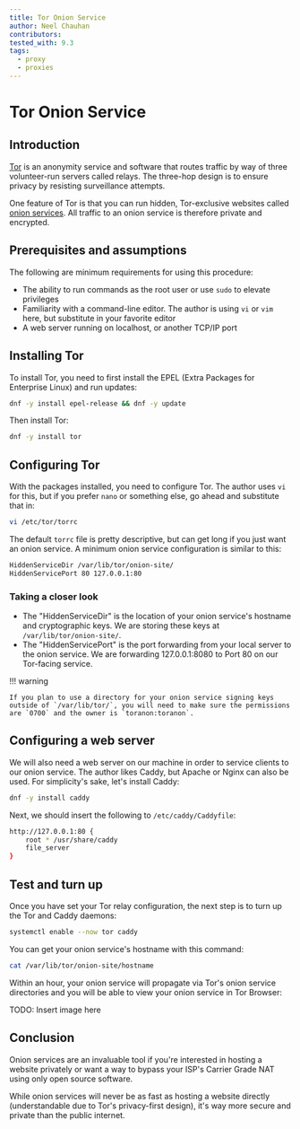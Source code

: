 ```yaml
---
title: Tor Onion Service
author: Neel Chauhan
contributors:
tested_with: 9.3
tags:
  - proxy
  - proxies
---
```


# Tor Onion Service

## Introduction

[Tor](https://www.torproject.org/) is an anonymity service and software that routes traffic by way of three volunteer-run servers called relays. The three-hop design is to ensure privacy by resisting surveillance attempts.

One feature of Tor is that you can run hidden, Tor-exclusive websites called
[onion services](https://community.torproject.org/onion-services/). All traffic
to an onion service is therefore private and encrypted.

## Prerequisites and assumptions

The following are minimum requirements for using this procedure:

* The ability to run commands as the root user or use `sudo` to elevate privileges
* Familiarity with a command-line editor. The author is using `vi` or `vim` here, but substitute in your favorite editor
* A web server running on localhost, or another TCP/IP port

## Installing Tor

To install Tor, you need to first install the EPEL (Extra Packages for Enterprise Linux) and run updates:

```bash
dnf -y install epel-release && dnf -y update
```

Then install Tor:

```bash
dnf -y install tor
```

## Configuring Tor

With the packages installed, you need to configure Tor. The author uses `vi` for this, but if you prefer `nano` or something else, go ahead and substitute that in:

```bash
vi /etc/tor/torrc
```

The default `torrc` file is pretty descriptive, but can get long if you just want an onion service. A minimum onion service configuration is similar to this:

```bash
HiddenServiceDir /var/lib/tor/onion-site/
HiddenServicePort 80 127.0.0.1:80
```

### Taking a closer look

* The "HiddenServiceDir" is the location of your onion service's hostname and cryptographic keys. We are storing these keys at `/var/lib/tor/onion-site/`.
* The "HiddenServicePort" is the port forwarding from your local server to the onion service. We are forwarding 127.0.0.1:8080 to Port 80 on our Tor-facing service.

!!! warning

    If you plan to use a directory for your onion service signing keys outside of `/var/lib/tor/`, you will need to make sure the permissions are `0700` and the owner is `toranon:toranon`.

## Configuring a web server

We will also need a web server on our machine in order to service clients to our onion service. The author likes Caddy, but Apache or Nginx can also be used. For simplicity's sake, let's install Caddy:

```bash
dnf -y install caddy
```

Next, we should insert the following to `/etc/caddy/Caddyfile`:

```bash
http://127.0.0.1:80 {
    root * /usr/share/caddy
    file_server
}
```

## Test and turn up

Once you have set your Tor relay configuration, the next step is to turn up the Tor and Caddy daemons:

```bash
systemctl enable --now tor caddy
```

You can get your onion service's hostname with this command:

```bash
cat /var/lib/tor/onion-site/hostname
```

Within an hour, your onion service will propagate via Tor's onion service directories and you will be able to view your onion service in Tor Browser:

TODO: Insert image here

## Conclusion

Onion services are an invaluable tool if you're interested in hosting a website privately or want a way to bypass your ISP's Carrier Grade NAT using only open source software.

While onion services will never be as fast as hosting a website directly (understandable due to Tor's privacy-first design), it's way more secure and private than the public internet.
